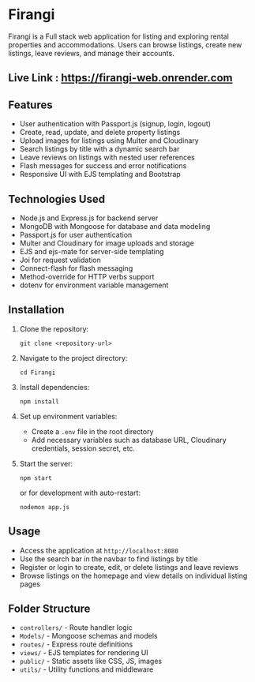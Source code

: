 # Firangi

Firangi is a Full stack web application for listing and exploring rental properties and accommodations. Users can browse listings, create new listings, leave reviews, and manage their accounts.

## Live Link : https://firangi-web.onrender.com

## Features

- User authentication with Passport.js (signup, login, logout)
- Create, read, update, and delete property listings
- Upload images for listings using Multer and Cloudinary
- Search listings by title with a dynamic search bar
- Leave reviews on listings with nested user references
- Flash messages for success and error notifications
- Responsive UI with EJS templating and Bootstrap

## Technologies Used

- Node.js and Express.js for backend server
- MongoDB with Mongoose for database and data modeling
- Passport.js for user authentication
- Multer and Cloudinary for image uploads and storage
- EJS and ejs-mate for server-side templating
- Joi for request validation
- Connect-flash for flash messaging
- Method-override for HTTP verbs support
- dotenv for environment variable management

## Installation

1. Clone the repository:
   ```
   git clone <repository-url>
   ```
2. Navigate to the project directory:
   ```
   cd Firangi
   ```
3. Install dependencies:
   ```
   npm install
   ```
4. Set up environment variables:
   - Create a `.env` file in the root directory
   - Add necessary variables such as database URL, Cloudinary credentials, session secret, etc.

5. Start the server:
   ```
   npm start
   ```
   or for development with auto-restart:
   ```
   nodemon app.js
   ```

## Usage

- Access the application at `http://localhost:8080`
- Use the search bar in the navbar to find listings by title
- Register or login to create, edit, or delete listings and leave reviews
- Browse listings on the homepage and view details on individual listing pages

## Folder Structure

- `controllers/` - Route handler logic
- `Models/` - Mongoose schemas and models
- `routes/` - Express route definitions
- `views/` - EJS templates for rendering UI
- `public/` - Static assets like CSS, JS, images
- `utils/` - Utility functions and middleware



